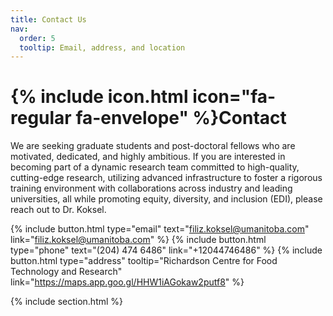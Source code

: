 ```yaml
---
title: Contact Us
nav:
  order: 5
  tooltip: Email, address, and location
---
```


# {% include icon.html icon="fa-regular fa-envelope" %}Contact

We are seeking graduate students and post-doctoral fellows who are motivated, dedicated, and highly ambitious. If you are interested in becoming part of a dynamic research team committed to high-quality, cutting-edge research, utilizing advanced infrastructure to foster a rigorous training environment with collaborations across industry and leading universities, all while promoting equity, diversity, and inclusion (EDI), please reach out to Dr. Koksel.

{%
  include button.html
  type="email"
  text="filiz.koksel@umanitoba.com"
  link="filiz.koksel@umanitoba.com"
%}
{%
  include button.html
  type="phone"
  text="(204) 474 6486"
  link="+12044746486"
%}
{%
  include button.html
  type="address"
  tooltip="Richardson Centre for Food Technology and Research"
  link="https://maps.app.goo.gl/HHW1iAGokaw2putf8"
%}

{% include section.html %}


